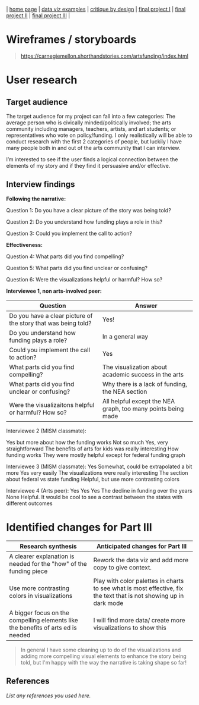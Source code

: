 | [home page](https://cmustudent.github.io/tswd-portfolio-templates/) | [data viz examples](dataviz-examples) | [critique by design](critique-by-design) | [final project I](final-project-part-one) | [final project II](final-project-part-two) | [final project III](final-project-part-three) |

# Wireframes / storyboards
> https://carnegiemellon.shorthandstories.com/artsfunding/index.html

# User research 

## Target audience

The target audience for my project can fall into a few categories: The average person who is civically minded/politically involved; the arts community including managers, teachers, artists, and art students; or representatives who vote on policy/funding. I only realistically will be able to conduct research with the first 2 categories of people, but luckily I have many people both in and out of the arts community that I can interview. 

I’m interested to see if the user finds a logical connection between the elements of my story and if they find it persuasive and/or effective.




## Interview findings

**Following the narrative:** 

Question 1: Do you have a clear picture of the story was being told?

Question 2: Do you understand how funding plays a role in this?

Question 3: Could you implement the call to action?

**Effectiveness:**

Question 4: What parts did you find compelling?

Question 5: What parts did you find unclear or confusing?

Question 6: Were the visualizations helpful or harmful? How so?


**Interviewee 1, non arts-involved peer:**

| Question                      | Answer                                                |
|------------------------------------------|---------------------------------------------------------------------------------|
| Do you have a clear picture of the story that was being told? | Yes! |
| Do you understand how funding plays a role?                                         |   In a general way                                                                              |
|  Could you implement the call to action?                                        | Yes                                                                               |
| What parts did you find compelling? | The visualization about academic success in the arts |
| What parts did you find unclear or confusing? | Why there is a lack of funding, the NEA section |
| Were the visualizaitons helpful or harmful? How so? | All helpful except the NEA graph, too many points being made |




Interviewee 2 (MISM classmate):

Yes but more about how the funding works
Not so much
Yes, very straightforward
The benefits of arts for kids was really interesting
How funding works
They were mostly helpful except for federal funding graph


Interviewee 3 (MISM classmate):
Yes
Somewhat, could be extrapolated a bit more
Yes very easily
The visualizations were really interesting
The section about federal vs state funding
Helpful, but use more contrasting colors

Interviewee 4 (Arts peer):
Yes
Yes
Yes
The decline in funding over the years
None
Helpful. It would be cool to see a contrast between the states with different outcomes

# Identified changes for Part III

| Research synthesis                       | Anticipated changes for Part III                                                |
|------------------------------------------|---------------------------------------------------------------------------------|
| A clearer explanation is needed for the "how" of the funding piece | Rework the data viz and add more copy to give context. |
| Use more contrasting colors in visualizations                                         |   Play with color palettes in charts to see what is most effective, fix the text that is not showing up in dark mode                                                                              |
|  A bigger focus on the compelling elements like the benefits of arts ed is needed                                        |  I will find more data/ create more visualizations to show this                                                                               |


>In general I have some cleaning up to do of the visualizations and adding more compelling visual elements to enhance the story being told, but I'm happy with the way the narrative is taking shape so far!
>
## References
_List any references you used here._


